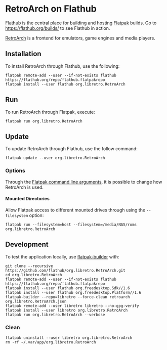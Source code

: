 # RetroArch on Flathub

[Flathub](https://flathub.org/) is the central place for building and hosting [Flatpak](http://flatpak.org/) builds.
Go to https://flathub.org/builds/ to see Flathub in action.

[RetroArch](http://retroarch.com) is a frontend for emulators, game engines and media players.

## Installation

To install RetroArch through Flathub, use the following:
```
flatpak remote-add --user --if-not-exists flathub https://flathub.org/repo/flathub.flatpakrepo
flatpak install --user flathub org.libretro.RetroArch
```

## Run

To run RetroArch through Flatpak, execute:
```
flatpak run org.libretro.RetroArch
```

## Update

To update RetroArch through Flathub, use the follow command:
```
flatpak update --user org.libretro.RetroArch
```

### Options

Through the [Flatpak command line arguments](http://flatpak.org/flatpak/flatpak-docs.html), it is possible to change how RetroArch is used.

#### Mounted Directories

Allow Flatpak access to different mounted drives through using the `--filesystem` option:
```
flatpak run --filesystem=host --filesystem=/media/NAS/roms org.libretro.RetroArch
```

## Development

To test the application locally, use [flatpak-builder](http://docs.flatpak.org/en/latest/flatpak-builder.html) with:
```
git clone --recursive https://github.com/flathub/org.libretro.RetroArch.git
cd org.libretro.RetroArch
flatpak remote-add --user --if-not-exists flathub https://flathub.org/repo/flathub.flatpakrepo
flatpak install --user flathub org.freedesktop.Sdk//1.6
flatpak install --user flathub org.freedesktop.Platform//1.6
flatpak-builder --repo=libretro --force-clean retroarch org.libretro.RetroArch.json
flatpak remote-add --user libretro libretro --no-gpg-verify
flatpak install --user libretro org.libretro.RetroArch
flatpak run org.libretro.RetroArch --verbose
```

### Clean

```
flatpak uninstall --user libretro org.libretro.RetroArch
rm -rf ~/.var/app/org.libretro.RetroArch
```
